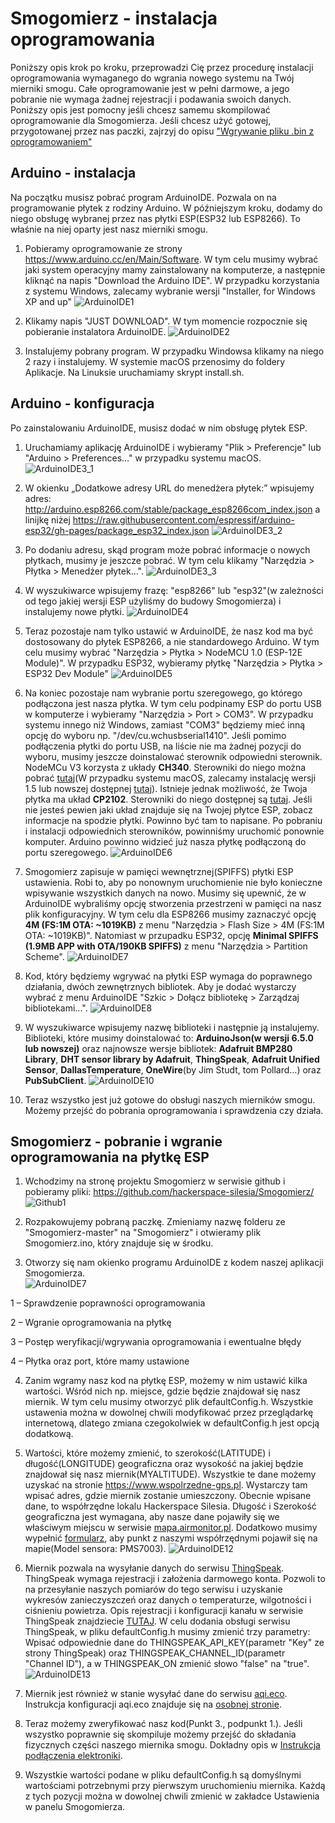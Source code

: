 # Smogomierz - instalacja oprogramowania

Poniższy opis krok po kroku, przeprowadzi Cię przez procedurę instalacji oprogramowania wymaganego do wgrania nowego systemu na Twój mierniki smogu. Całe oprogramowanie jest w pełni darmowe, a jego pobranie nie wymaga żadnej rejestracji i podawania swoich danych. Poniższy opis jest pomocny jeśli chcesz samemu skompilować oprogramowanie dla Smogomierza. Jeśli chcesz użyć gotowej, przygotowanej przez nas paczki, zajrzyj do opisu ["Wgrywanie pliku .bin z oprogramowaniem"](https://github.com/hackerspace-silesia/Smogomierz/blob/master/instrukcje/software-bin.md)

## Arduino - instalacja

Na początku musisz pobrać program ArduinoIDE. Pozwala on na programowanie płytek z rodziny Arduino. W późniejszym kroku, dodamy do niego obsługę wybranej przez nas płytki ESP(ESP32 lub ESP8266). To właśnie na niej oparty jest nasz mierniki smogu.

1. Pobieramy oprogramowanie ze strony https://www.arduino.cc/en/Main/Software. W tym celu musimy wybrać jaki system operacyjny mamy zainstalowany na komputerze, a następnie kliknąć na napis "Download the Arduino IDE". W przypadku korzystania z systemu Windows, zalecamy wybranie wersji "Installer, for Windows XP and up"
![ArduinoIDE1](https://raw.githubusercontent.com/hackerspace-silesia/Smogomierz/master/instrukcje/screens/ArduinoIDE1.jpg)

2. Klikamy napis "JUST DOWNLOAD". W tym momencie rozpocznie się pobieranie instalatora ArduinoIDE.
![ArduinoIDE2](https://raw.githubusercontent.com/hackerspace-silesia/Smogomierz/master/instrukcje/screens/ArduinoIDE2.jpg)

3. Instalujemy pobrany program. W przypadku Windowsa klikamy na niego 2 razy i instalujemy. W systemie macOS przenosimy do foldery Aplikacje. Na Linuksie uruchamiamy skrypt install.sh.

## Arduino - konfiguracja

Po zainstalowaniu ArduinoIDE, musisz dodać w nim obsługę płytek ESP.

1. Uruchamiamy aplikację ArduinoIDE i wybieramy "Plik > Preferencje" lub "Arduino > Preferences…" w przypadku systemu macOS.
![ArduinoIDE3_1](https://raw.githubusercontent.com/hackerspace-silesia/Smogomierz/master/instrukcje/screens/ArduinoIDE3_1.jpg)

2. W okienku „Dodatkowe adresy URL do menedżera płytek:” wpisujemy adres: http://arduino.esp8266.com/stable/package_esp8266com_index.json a linijkę niżej https://raw.githubusercontent.com/espressif/arduino-esp32/gh-pages/package_esp32_index.json
![ArduinoIDE3_2](https://raw.githubusercontent.com/hackerspace-silesia/Smogomierz/master/instrukcje/screens/ArduinoIDE3_2.jpg)

3. Po dodaniu adresu, skąd program może pobrać informacje o nowych płytkach, musimy je jeszcze pobrać. W tym celu klikamy "Narzędzia > Płytka > Menedżer płytek…".
![ArduinoIDE3_3](https://raw.githubusercontent.com/hackerspace-silesia/Smogomierz/master/instrukcje/screens/ArduinoIDE3_3.jpg)

4. W wyszukiwarce wpisujemy frazę: "esp8266" lub "esp32"(w zależności od tego jakiej wersji ESP użyliśmy do budowy Smogomierza) i instalujemy nowe płytki.
![ArduinoIDE4](https://raw.githubusercontent.com/hackerspace-silesia/Smogomierz/master/instrukcje/screens/ArduinoIDE4.jpg)

5. Teraz pozostaje nam tylko ustawić w ArduinoIDE, że nasz kod ma być dostosowany do płytek ESP8266, a nie standardowego Arduino. W tym celu musimy wybrać "Narzędzia > Płytka > NodeMCU 1.0 (ESP-12E Module)". W przypadku ESP32, wybieramy płytkę "Narzędzia > Płytka > ESP32 Dev Module"
![ArduinoIDE5](https://raw.githubusercontent.com/hackerspace-silesia/Smogomierz/master/instrukcje/screens/ArduinoIDE5.jpg)

6. Na koniec pozostaje nam wybranie portu szeregowego, go którego podłączona jest nasza płytka. W tym celu podpinamy ESP do portu USB w komputerze i wybieramy "Narzędzia > Port > COM3". W przypadku systemu innego niż Windows, zamiast "COM3" będziemy mieć inną opcję do wyboru np. "/dev/cu.wchusbserial1410". Jeśli pomimo podłączenia płytki do portu USB, na liście nie ma żadnej pozycji do wyboru, musimy jeszcze doinstalować sterownik odpowiedni sterownik. NodeMCu V3 korzysta z układy **CH340**. Sterowniki do niego można pobrać [tutaj](https://sparks.gogo.co.nz/ch340.html)(W przypadku systemu macOS, zalecamy instalację wersji 1.5 lub nowszej dostępnej [tutaj](https://github.com/adrianmihalko/ch340g-ch34g-ch34x-mac-os-x-driver)). Istnieje jednak możliwość, że Twoja płytka ma układ **CP2102**. Sterowniki do niego dostępnej są [tutaj](https://www.silabs.com/products/development-tools/software/usb-to-uart-bridge-vcp-drivers). Jeśli nie jesteś pewien jaki układ znajduje się na Twojej płytce ESP, zobacz informacje na spodzie płytki. Powinno być tam to napisane. Po pobraniu i instalacji odpowiednich sterowników, powinniśmy uruchomić ponownie komputer. Arduino powinno widzieć już nasza płytkę podłączoną do portu szeregowego.
![ArduinoIDE6](https://raw.githubusercontent.com/hackerspace-silesia/Smogomierz/master/instrukcje/screens/ArduinoIDE6.jpg)

7. Smogomierz zapisuje w pamięci wewnętrznej(SPIFFS) płytki ESP ustawienia. Robi to, aby po nonownym uruchomienie nie było konieczne wpisywanie wszystkich danych na nowo. Musimy się upewnić, że w ArduinoIDE wybraliśmy opcję stworzenia przestrzeni w pamięci na nasz plik konfiguracyjny. W tym celu dla ESP8266 musimy zaznaczyć opcję **4M (FS:1M OTA: ~1019KB)** z menu "Narzędzia > Flash Size > 4M (FS:1M OTA: ~1019KB)". Natomiast w przupadku ESP32, opcję **Minimal SPIFFS (1.9MB APP with OTA/190KB SPIFFS)** z menu "Narzędzia > Partition Scheme".
![ArduinoIDE7](https://raw.githubusercontent.com/hackerspace-silesia/Smogomierz/master/instrukcje/screens/ArduinoIDE7_2.jpg)

8. Kod, który będziemy wgrywać na płytki ESP wymaga do poprawnego działania, dwóch zewnętrznych bibliotek. Aby je dodać wystarczy wybrać z menu ArduinoIDE "Szkic > Dołącz bibliotekę > Zarządzaj bibliotekami...".
![ArduinoIDE8](https://raw.githubusercontent.com/hackerspace-silesia/Smogomierz/master/instrukcje/screens/ArduinoIDE8.jpg)

9. W wyszukiwarce wpisujemy nazwę biblioteki i następnie ją instalujemy. Biblioteki, które musimy doinstalować to: **ArduinoJson(w wersji 6.5.0 lub nowszej)** oraz najnowsze wersje bibliotek: **Adafruit BMP280 Library**, **DHT sensor library by Adafruit**, **ThingSpeak**, **Adafruit Unified Sensor**, **DallasTemperature**, **OneWire**(by Jim Studt, tom Pollard…) oraz **PubSubClient**.
![ArduinoIDE10](https://raw.githubusercontent.com/hackerspace-silesia/Smogomierz/master/instrukcje/screens/ArduinoIDE10.jpg)

10. Teraz wszystko jest już gotowe do obsługi naszych mierników smogu. Możemy przejść do pobrania oprogramowania i sprawdzenia czy działa.

## Smogomierz - pobranie i wgranie oprogramowania na płytkę ESP

1. Wchodzimy na stronę projektu Smogomierz w serwisie github i pobieramy pliki: https://github.com/hackerspace-silesia/Smogomierz/
![Github1](https://raw.githubusercontent.com/hackerspace-silesia/Smogomierz/master/instrukcje/screens/Github1.jpg)

2. Rozpakowujemy pobraną paczkę. Zmieniamy nazwę folderu ze "Smogomierz-master" na "Smogomierz" i otwieramy plik Smogomierz.ino, który znajduje się w środku.

3. Otworzy się nam okienko programu ArduinoIDE z kodem naszej aplikacji Smogomierza.  
![ArduinoIDE7](https://raw.githubusercontent.com/hackerspace-silesia/Smogomierz/master/instrukcje/screens/ArduinoIDE7.jpg)

1 – Sprawdzenie poprawności oprogramowania

2 – Wgranie oprogramowania na płytkę

3 – Postęp weryfikacji/wgrywania oprogramowania i ewentualne błędy

4 – Płytka oraz port, które mamy ustawione

4. Zanim wgramy nasz kod na płytkę ESP, możemy w nim ustawić kilka wartości. Wśród nich np. miejsce, gdzie będzie znajdował się nasz miernik. W tym celu musimy otworzyć plik defaultConfig.h. Wszystkie ustawenia można w dowolnej chwili modyfikować przez przeglądarkę internetową, dlatego zmiana czegokolwiek w defaultConfig.h jest opcją dodatkową.

5. Wartości, które możemy zmienić, to szerokość(LATITUDE) i długość(LONGITUDE) geograficzna oraz wysokość na jakiej będzie znajdował się nasz miernik(MYALTITUDE). Wszystkie te dane możemy uzyskać na stronie https://www.wspolrzedne-gps.pl. Wystarczy tam wpisać adres, gdzie miernik zostanie umieszczony. Obecnie wpisane dane, to współrzędne lokalu Hackerspace Silesia. Długość i Szerokość geograficzna jest wymagana, aby nasze dane pojawiły się we właściwym miejscu w serwisie [mapa.airmonitor.pl](http://mapa.airmonitor.pl). Dodatkowo musimy wypełnić [formularz](https://docs.google.com/forms/d/e/1FAIpQLSdw72_DggyrK7xnSQ1nR11Y-YK4FYWk_MF9QbecpOERql-T2w/viewform), aby punkt z naszymi współrzędnymi pojawił się na mapie(Model sensora: PMS7003).
![ArduinoIDE12](https://raw.githubusercontent.com/hackerspace-silesia/Smogomierz/master/instrukcje/screens/ArduinoIDE12.jpg)

6. Miernik pozwala na wysyłanie danych do serwisu [ThingSpeak](https://thingspeak.com). ThingSpeak wymaga rejestracji i założenia darmowego konta. Pozwoli to na przesyłanie naszych pomiarów do tego serwisu i uzyskanie wykresów zanieczyszczeń oraz danych o temperaturze, wilgotności i ciśnieniu powietrza. Opis rejestracji i konfiguracji kanału w serwisie ThingSpeak znajdziecie [TUTAJ](https://github.com/hackerspace-silesia/Smogomierz/blob/master/instrukcje/thingspeak.md). W celu dodania obsługi serwisu ThingSpeak, w pliku defaultConfig.h musimy zmienić trzy parametry: Wpisać odpowiednie dane do THINGSPEAK_API_KEY(parametr "Key" ze strony ThingSpeak) oraz THINGSPEAK_CHANNEL_ID(parametr "Channel ID"), a w THINGSPEAK_ON zmienić słowo "false" na "true".
![ArduinoIDE13](https://raw.githubusercontent.com/hackerspace-silesia/Smogomierz/master/instrukcje/screens/ArduinoIDE13.jpg)

7.  Miernik jest również w stanie wysyłać dane do serwisu [aqi.eco](https://aqi.eco). Instrukcja konfiguracji aqi.eco znajduje się na [osobnej stronie](aqi-eco.md).

8. Teraz możemy zweryfikować nasz kod(Punkt 3., podpunkt 1.). Jeśli wszystko poprawnie się skompiluje możemy przejść do składania fizycznych części naszego miernika smogu. Dokładny opis w [Instrukcja podłączenia elektroniki](https://github.com/hackerspace-silesia/Smogomierz/blob/master/instrukcje/hardware.md).

9.  Wszystkie wartości podane w pliku defaultConfig.h są domyślnymi wartościami potrzebnymi przy pierwszym uruchomieniu miernika. Każdą z tych pozycji można w dowolnej chwili zmienić w zakładce Ustawienia w panelu Smogomierza.
